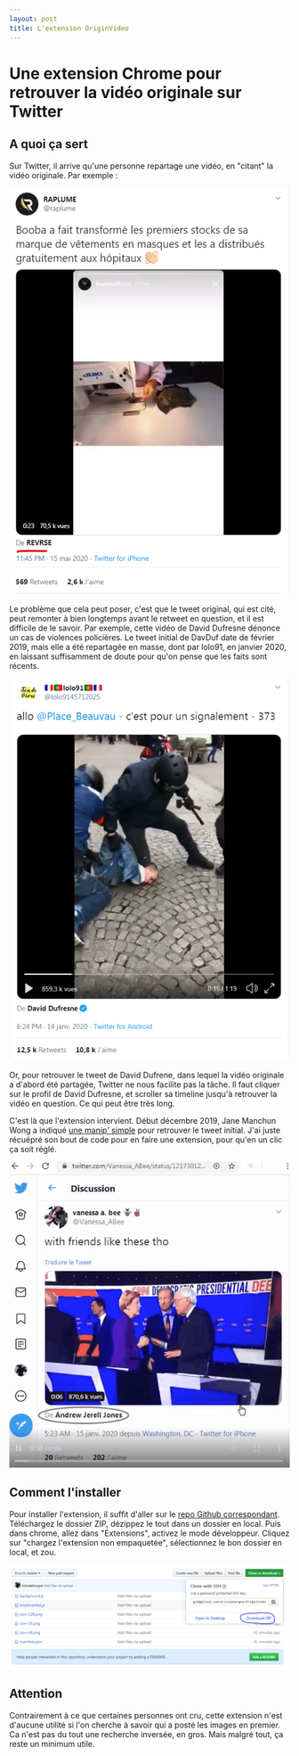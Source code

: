 ```yaml
---
layout: post
title: L'extension OriginVideo
---
```



# Une extension Chrome pour retrouver la vidéo originale sur Twitter

## A quoi ça sert

Sur Twitter, il arrive qu'une personne repartage une vidéo, en "citant" la vidéo originale. Par exemple : 

![tweet Booba](/files/originvideo/booba.png)

Le problème que cela peut poser, c'est que le tweet original, qui est cité, peut remonter à bien longtemps avant le retweet en question, et il est difficile de le savoir. Par exemple, cette vidéo de David Dufresne dénonce un cas de violences policières. Le tweet initial de DavDuf date de février 2019, mais elle a été repartagée en masse, dont par lolo91, en janvier 2020, en laissant suffisamment de doute pour qu'on pense que les faits sont récents.

![tweet DavDuf](/files/originvideo/davduf.png)

Or, pour retrouver le tweet de David Dufrene, dans lequel la vidéo originale a d'abord été partagée, Twitter ne nous facilite pas la tâche. Il faut cliquer sur le profil de David Dufresne, et scroller sa timeline jusqu'à retrouver la vidéo en question. Ce qui peut être très long.

C'est là que l'extension intervient. Début décembre 2019, Jane Manchun Wong a indiqué [une manip' simple](https://twitter.com/wongmjane/status/1202293089395568640) pour retrouver le tweet initial. J'ai juste récuépré son bout de code pour en faire une extension, pour qu'en un clic ça soit réglé.

![Gif exemple](/files/originvideo/exemple.gif)

## Comment l'installer

Pour installer l'extension, il suffit d'aller sur le [repo Github correspondant](https://github.com/briceleborgne/OriginVideo). Téléchargez le dossier ZIP, dézippez le tout dans un dossier en local. Puis dans chrome, allez dans "Extensions", activez le mode développeur. Cliquez sur "chargez l'extension non empaquetée", sélectionnez le bon dossier en local, et zou.

![Github](/files/originvideo/github.png)

## Attention

Contrairement à ce que certaines personnes ont cru, cette extension n'est d'aucune utilité si l'on cherche à savoir qui a posté les images en premier. Ca n'est pas du tout une recherche inversée, en gros. Mais malgré tout, ça reste un minimum utile.